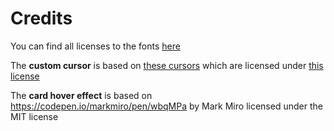



# Credits

You can find all licenses to the fonts [here](src/app/fonts/licenses/)

The **custom cursor** is based on [these cursors](https://www.michieldb.nl/other/cursors/) which are licensed under [this license](https://creativecommons.org/licenses/by-nc/4.0/deed.en)

The **card hover effect** is based on https://codepen.io/markmiro/pen/wbqMPa by Mark Miro licensed under the MIT license